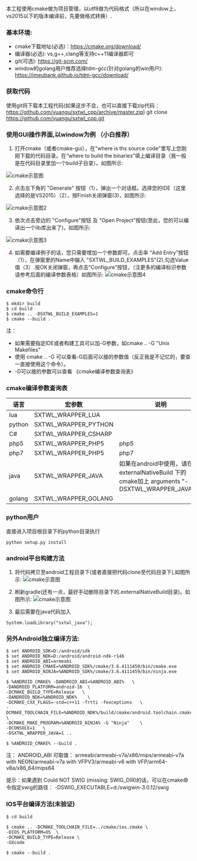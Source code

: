 本工程使用cmake做为项目管理，以utf8做为代码格式（所以在window上，vs2015以下的版本编译前，先要做格式转换）.

### 基本环境:
* cmake下载地址(必选)：https://cmake.org/download/
* 编译器(必选): vs,g++,clang等支持c++11编译器即可
* git(可选): https://git-scm.com/
* window的golang用户推荐选择tdm-gcc(针对golang的win用户):  https://jmeubank.github.io/tdm-gcc/download/

### 获取代码
使用git将下载本工程代码(如果这步不会，也可以直接下载zip代码：https://github.com/yuangu/sxtwl_cpp/archive/master.zip)
git clone https://github.com/yuangu/sxtwl_cpp.git

### 使用GUI操作界面,以window为例 （小白推荐）

1. 打开cmake（或者cmake-gui），在"where is ths source code"里写上您刚刚下载的代码目录。在“where to build the binaries”填上编译目录（我一般是在代码目录里加一个build子目录）。如图所示:

![cmake示意图](img/build.png)

2. 点击左下角的 "Generate" 按钮（1），弹出一个对话框。选择您的IDE（这里选择的是VS2015）（2），按Finish关闭弹窗(3)，如图所示:

![cmake示意图2](img/windows_build2.jpg)

3. 依次点击旁边的 "Configure"按钮 及 "Open Project"按钮(至此，您的可以编译出一个lib库出来了)，如图所示:

![cmake示意图3](img/windows_build3.jpg)

4. 如需要编译例子的话，您只需要增加一个参数即可。点击率 “Add Entry”按钮（1），在弹窗里的Name中输入 "SXTWL_BUILD_EXAMPLES"(2),勾选Value值（3）.按OK关闭弹窗，再点击"Configure"按钮，（注更多的编译标识参数请参考后面的编译参数表格）如图所示:
![cmake示意图4](img/windows_build4.jpg)

### cmake命令行
```
$ mkdir build
$ cd build
$ cmake .. -DSXTWL_BUILD_EXAMPLES=1  
$ cmake --build . 
```
注： 
* 如果需要指定IDE或者构建工具可以加-G参数，如cmake .. -G "Unix Makefiles" 
* 使用  cmake .. -G 可以查看-G后面可以接的参数值（反正我是不记忆的，要查一直接使用这个命令）。
* -D可以接的参数可以查看 《cmake编译参数查询表》 

### cmake编译参数查询表 

| 语言      | 宏参数 |说明 |
| ----------- | ----------- |----------- |
| lua      | SXTWL_WRAPPER_LUA      |
| python   | SXTWL_WRAPPER_PYTHON        |
| C#   | SXTWL_WRAPPER_CSHARP      |
| php5   | SXTWL_WRAPPER_PHP5        | php5 |
| php7   | SXTWL_WRAPPER_PHP5        | php7 |
| java  | SXTWL_WRAPPER_JAVA      | 如果在android中使用，请在externalNativeBuild 下的cmake加上 arguments "-DSXTWL_WRAPPER_JAVA=1"
| golang   | SXTWL_WRAPPER_GOLANG     |

### python用户

直接进入项目根目录下的python目录执行
```
python setup.py install 
```


### android平台构建方法


1. 将代码拷贝至android工程目录下(或者直接把代码clone至代码目录下),如图所示:
![cmake示意图](img/android_build1.jpg)

2. 刷新gradle(还有一点，最好手动删除目录下的.externalNativeBuild目录)。如图所示:
![cmake示意图](img/android_build2.jpg)

3. 最后需要在java代码加入
   
```
System.loadLibrary("sxtwl_java");
```


### 另外Android独立编译方法:

```
$ set ANDROID_SDK=D:/android/sdk
$ set ANDROID_NDK=D:/android/android-ndk-r14b
$ set ANDROID_ABI=armeabi
$ set ANDROID_CMAKE=%ANDROID_SDK%/cmake/3.6.4111459/bin/cmake.exe
$ set ANDROID_NINJA=%ANDROID_SDK%/cmake/3.6.4111459/bin/ninja.exe

$ %ANDROID_CMAKE% -DANDROID_ABI=%ANDROID_ABI%   \
-DANDROID_PLATFORM=android-16  \
-DCMAKE_BUILD_TYPE=Release   \
-DANDROID_NDK=%ANDROID_NDK%    \
-DCMAKE_CXX_FLAGS=-std=c++11 -frtti -fexceptions   \
-DCMAKE_TOOLCHAIN_FILE=%ANDROID_NDK%/build/cmake/android.toolchain.cmake    \
-DCMAKE_MAKE_PROGRAM=%ANDROID_NINJA% -G "Ninja"    \
-DCONSOLE=1   \
-DSXTWL_WRAPPER_JAVA=1 ..  

$ %ANDROID_CMAKE% --build .

```

注： ANDROID_ABI  可取值： armeabi/armeabi-v7a/x86/mips/armeabi-v7a with NEON/armeabi-v7a with VFPV3/armeabi-v6 with VFP/arm64-v8a/x86_64/mips64

提示：如果遇到 Could NOT SWIG (missing: SWIG_DIR)的话，可以在cmake命令指定swig的路径： -DSWIG_EXECUTABLE=d:/swigwin-3.0.12/swig


### IOS平台编译方法(未验证)

```
$ cd build

$ cmake .. -DCMAKE_TOOLCHAIN_FILE=../cmake/ios.cmake \
-DIOS_PLATFORM=OS  \
-DCMAKE_BUILD_TYPE=Release \
-GXcode

$ cmake --build .
```
